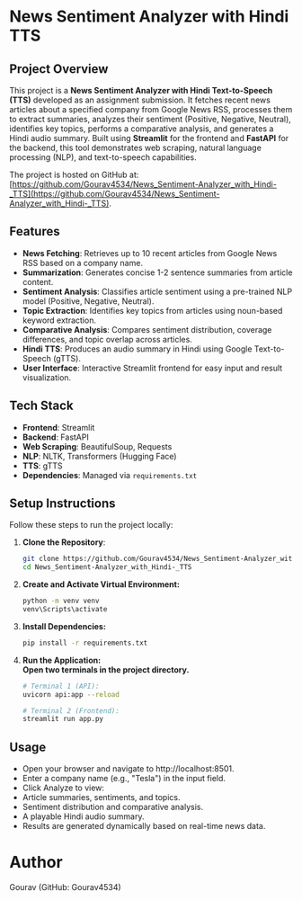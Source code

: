 # News Sentiment Analyzer with Hindi TTS

## Project Overview
This project is a **News Sentiment Analyzer with Hindi Text-to-Speech (TTS)** developed as an assignment submission. It fetches recent news articles about a specified company from Google News RSS, processes them to extract summaries, analyzes their sentiment (Positive, Negative, Neutral), identifies key topics, performs a comparative analysis, and generates a Hindi audio summary. Built using **Streamlit** for the frontend and **FastAPI** for the backend, this tool demonstrates web scraping, natural language processing (NLP), and text-to-speech capabilities.

The project is hosted on GitHub at: [https://github.com/Gourav4534/News_Sentiment-Analyzer_with_Hindi-_TTS](https://github.com/Gourav4534/News_Sentiment-Analyzer_with_Hindi-_TTS).

## Features
- **News Fetching**: Retrieves up to 10 recent articles from Google News RSS based on a company name.
- **Summarization**: Generates concise 1-2 sentence summaries from article content.
- **Sentiment Analysis**: Classifies article sentiment using a pre-trained NLP model (Positive, Negative, Neutral).
- **Topic Extraction**: Identifies key topics from articles using noun-based keyword extraction.
- **Comparative Analysis**: Compares sentiment distribution, coverage differences, and topic overlap across articles.
- **Hindi TTS**: Produces an audio summary in Hindi using Google Text-to-Speech (gTTS).
- **User Interface**: Interactive Streamlit frontend for easy input and result visualization.

## Tech Stack
- **Frontend**: Streamlit
- **Backend**: FastAPI
- **Web Scraping**: BeautifulSoup, Requests
- **NLP**: NLTK, Transformers (Hugging Face)
- **TTS**: gTTS
- **Dependencies**: Managed via `requirements.txt`

## Setup Instructions
Follow these steps to run the project locally:

1. **Clone the Repository**:
   ```bash
   git clone https://github.com/Gourav4534/News_Sentiment-Analyzer_with_Hindi-_TTS.git
   cd News_Sentiment-Analyzer_with_Hindi-_TTS

2. **Create and Activate Virtual Environment:**
   ```bash
   python -m venv venv
   venv\Scripts\activate  

4. **Install Dependencies:**
   ```bash
   pip install -r requirements.txt

5. **Run the Application:**  
**Open two terminals in the project directory.** 

    ```bash
    # Terminal 1 (API): 
    uvicorn api:app --reload
    
    # Terminal 2 (Frontend):
    streamlit run app.py

## Usage
- Open your browser and navigate to http://localhost:8501.
- Enter a company name (e.g., "Tesla") in the input field.
- Click Analyze to view:
- Article summaries, sentiments, and topics.
- Sentiment distribution and comparative analysis.
- A playable Hindi audio summary.
- Results are generated dynamically based on real-time news data.

# Author 
Gourav (GitHub: Gourav4534)
